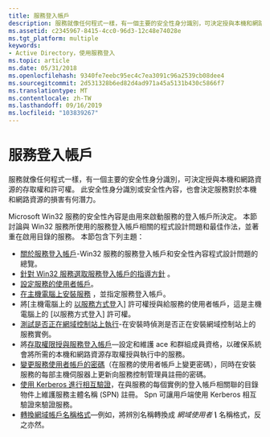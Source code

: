 ```yaml
---
title: 服務登入帳戶
description: 服務就像任何程式一樣，有一個主要的安全性身分識別，可決定授與本機和網路資源的存取權和許可權。
ms.assetid: c2345967-8415-4cc0-96d3-12c48e74028e
ms.tgt_platform: multiple
keywords:
- Active Directory，使用服務登入
ms.topic: article
ms.date: 05/31/2018
ms.openlocfilehash: 9340fe7eebc95ec4c7ea3091c96a2539cb08dee4
ms.sourcegitcommit: 2d531328b6ed82d4ad971a45a5131b430c5866f7
ms.translationtype: MT
ms.contentlocale: zh-TW
ms.lasthandoff: 09/16/2019
ms.locfileid: "103839267"
---
```

# <a name="service-logon-accounts"></a>服務登入帳戶

服務就像任何程式一樣，有一個主要的安全性身分識別，可決定授與本機和網路資源的存取權和許可權。 此安全性身分識別或安全性內容，也會決定服務對於本機和網路資源的損害有何潛力。

Microsoft Win32 服務的安全性內容是由用來啟動服務的登入帳戶所決定。 本節討論與 Win32 服務所使用的服務登入帳戶相關的程式設計問題和最佳作法，並著重在啟用目錄的服務。 本節包含下列主題：

-   [關於服務登入帳戶](about-service-logon-accounts.md)-Win32 服務的服務登入帳戶和安全性內容程式設計問題的總覽。
-   [針對 Win32 服務選取服務登入帳戶的指導方針](guidelines-for-selecting-a-service-logon-account.md) 。
-   [設定服務的使用者帳戶](setting-up-a-serviceampaposs-user-account.md)。
-   [在主機電腦上安裝服務](installing-a-service-on-a-host-computer.md) ，並指定服務登入帳戶。
-   將[主機電腦上的 [以服務方式登](granting-logon-as-service-right-on-the-host-computer.md)入] 許可權授與給服務的使用者帳戶，這是主機電腦上的 [以服務方式登入] 許可權。
-   [測試是否正在網域控制站上執行](testing-whether-running-on-a-domain-controller.md)-在安裝時偵測是否正在安裝網域控制站上的服務實例。
-   將[存取權限授與服務登入帳戶](granting-access-rights-to-the-service-logon-account.md)—設定和維護 ace 和群組成員資格，以確保系統會將所需的本機和網路資源存取權授與執行中的服務。
-   [變更服務使用者帳戶的密碼](changing-the-password-on-a-serviceampaposs-user-account.md)（在服務的使用者帳戶上變更密碼），同時在安裝服務的每部主機伺服器上更新向服務控制管理員註冊的密碼。
-   [使用 Kerberos 進行相互驗證](mutual-authentication-using-kerberos.md)，在與服務的每個實例的登入帳戶相關聯的目錄物件上維護服務主體名稱 (SPN) 註冊。 Spn 可讓用戶端使用 Kerberos 相互驗證來驗證服務。
-   [轉換網域帳戶名稱格式](converting-domain-account-name-formats.md)—例如，將辨別名稱轉換成 *網域使用者 ***\\**** 名稱格式，反之亦然。

 

 




